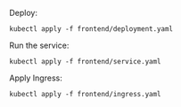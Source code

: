 Deploy:
```
kubectl apply -f frontend/deployment.yaml
```
Run the service:
```
kubectl apply -f frontend/service.yaml
```
Apply Ingress:
```
kubectl apply -f frontend/ingress.yaml
```